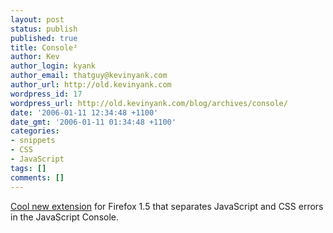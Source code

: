 ```yaml
---
layout: post
status: publish
published: true
title: Console²
author: Kev
author_login: kyank
author_email: thatguy@kevinyank.com
author_url: http://old.kevinyank.com
wordpress_id: 17
wordpress_url: http://old.kevinyank.com/blog/archives/console/
date: '2006-01-11 12:34:48 +1100'
date_gmt: '2006-01-11 01:34:48 +1100'
categories:
- snippets
- CSS
- JavaScript
tags: []
comments: []
---
```

<p><a href="https://addons.mozilla.org/extensions/moreinfo.php?id=1815&application=firefox">Cool new extension</a> for Firefox 1.5 that separates JavaScript and CSS errors in the JavaScript Console.</p>
